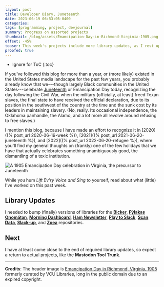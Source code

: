 ```yaml
---
layout: post
title: Developer Diary, Juneteenth
date: 2023-06-19 06:53:05-0400
categories:
tags: [programming, project, devjournal]
summary: Progress on assorted projects
thumbnail: /blog/assets/Emancipation-Day-in-Richmond-Virginia-1905.png
offset: -45%
teaser: This week's projects include more library updates, as I rest up...
proofed: true
---
```


* Ignore for ToC
{:toc}

If you've followed this blog for more than a year, or (more likely) existed in the United States media landscape for the past few years, you probably already know that we---though largely Black communities in the United States---celebrate [Juneteenth](https://en.wikipedia.org/wiki/Juneteenth) or Emancipation Day today, recognizing the day following the Civil War, when the military (officially, at least) freed Texan slaves, the final state to have received the official declaration, due to its position in the southwest of the country at the time and the sunk cost by its leaders in maintaining slavery.  (No, really.  Its occasional independence, the Oklahoma panhandle, the Alamo, and a lot more all revolve around refusing to free slaves.)

I mention this blog, because I have made an effort to recognize it in [2020]({% post_url 2020-06-19-week %}), [2021]({% post_url 2021-06-20-juneteenth %}), and [2022]({% post_url 2022-06-20-refugee %}), where you'll find my general thoughts on (frankly) one of the few holidays that we have that actually celebrates something unambiguously good, the dismantling of a toxic institution.

![A 1905 Emancipation Day celebration in Virginia, the precursor to Juneteenth](/blog/assets/Emancipation-Day-in-Richmond-Virginia-1905.png "Seriously, compare this holiday to Memorial Day, which we sanitize almost completely so that we don't need to think about the horrors of war on out day off")

While you hum *Lift Ev'ry Voice and Sing* to yourself, read about what (little) I've worked on this past week.

## Library Updates

I needed to bump (finally) versions of libraries for the [**Bicker**](https://github.com/jcolag/Bicker), [**Fýlakas Onomáton**](https://github.com/jcolag/fylakas-onomaton), [**Morning Dashboard**](https://github.com/jcolag/dash), [**Ham Newsletter**](https://github.com/jcolag/ham-newsletter), [**Play to Slack**](https://github.com/jcolag/PlayToSlack), [**Scan Data**](https://github.com/jcolag/ScanData), [**Slack-up**](https://github.com/jcolag/slackup), and [**Zoea**](https://github.com/jcolag/zoea) repositories.

## Next

I have at least come close to the end of required library updates, so expect a return to actual projects, like the **Mastodon Tool Trunk**.

* * *

**Credits**:  The header image is [Emancipation Day in Richmond, Virginia, 1905](https://commons.wikimedia.org/wiki/File:Emancipation_Day_in_Richmond,_Virginia,_1905.jpg) formerly curated by VCU Libraries, long in the public domain due to an expired copyright.
